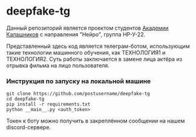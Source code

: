 # deepfake-tg
Данный репозиторий является проектом студентов [Академии Калашников](https://kalashnikov.academy/) с направления "Нейро", группа НР-У-22.

Представленный здесь код является телеграм-ботом, использующим такие технологии машинного обучения, как ТЕХНОЛОГИЯ1 и ТЕХНОЛОГИЯ2. 
Суть работы заключается в замене лица актёра из отрывка фильма на лицо пользователя.

### Инструкция по запуску на локальной машине

```Shell
git clone https://github.com/postusername/deepfake-tg
cd deepfake-tg
pip install -r requirements.txt
python __main__.py <auth_token>
```
Токен к боту можно получить в закреплённом сообщении на нашем discord-сервере.
